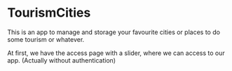 # TourismCities
This is an app to manage and storage your favourite cities or places to do some tourism or whatever.

At first, we have the access page with a slider, where we can access to our app. (Actually without authentication)
